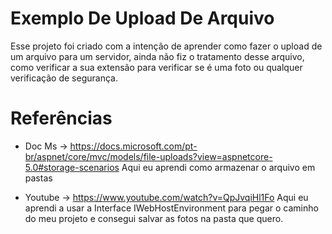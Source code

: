 # Exemplo De Upload De Arquivo
Esse projeto foi criado com a intenção de aprender como fazer o upload de um arquivo para um servidor, ainda não fiz o tratamento desse arquivo, como verificar a sua extensão para verificar se é uma foto ou qualquer verificação de segurança.

# Referências

- Doc Ms -> https://docs.microsoft.com/pt-br/aspnet/core/mvc/models/file-uploads?view=aspnetcore-5.0#storage-scenarios
    Aqui eu aprendi como armazenar o arquivo em pastas

- Youtube -> https://www.youtube.com/watch?v=QpJvqiHl1Fo
    Aqui eu aprendi a usar a Interface IWebHostEnvironment para pegar o caminho do meu projeto e consegui salvar as fotos na pasta que quero.